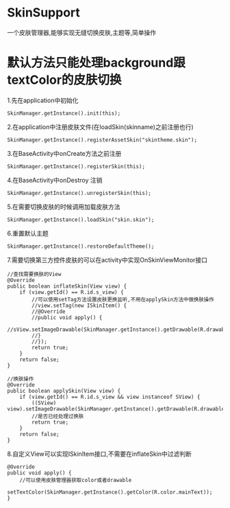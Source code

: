 # SkinSupport
一个皮肤管理器,能够实现无缝切换皮肤,主题等,简单操作
# 默认方法只能处理background跟textColor的皮肤切换
1.先在application中初始化 

    SkinManager.getInstance().init(this);
        
2.在application中注册皮肤文件(在loadSkin(skinname)之前注册也行)

    SkinManager.getInstance().registerAssetSkin("skintheme.skin");
        
3.在BaseActivity中onCreate方法之前注册 

    SkinManager.getInstance().registerSkin(this);
        
4.在BaseActivity中onDestroy 注销

    SkinManager.getInstance().unregisterSkin(this);

5.在需要切换皮肤的时候调用加载皮肤方法

    SkinManager.getInstance().loadSkin("skin.skin");
        
6.重置默认主题

    SkinManager.getInstance().restoreDefaultTheme();

7.需要切换第三方控件皮肤的可以在activity中实现OnSkinViewMonitor接口

    //查找需要换肤的View
    @Override
    public boolean inflateSkin(View view) {
        if (view.getId() == R.id.s_view) {
            //可以使用setTag方法设置皮肤更换监听,不用在applySkin方法中做换肤操作
            //view.setTag(new ISkinItem() {
            //@Override
            //public void apply() {
                //sView.setImageDrawable(SkinManager.getInstance().getDrawable(R.drawable.ic_bg));
            //}
            //});
            return true;
        }
        return false;
    }

    //换肤操作
    @Override
    public boolean applySkin(View view) {
        if (view.getId() == R.id.s_view && view instanceof SView) {
            ((SView) view).setImageDrawable(SkinManager.getInstance().getDrawable(R.drawable.ic_bg));
            //是否已经处理过换肤
            return true;
        }
        return false;
    }

8.自定义View可以实现ISkinItem接口,不需要在inflateSkin中过滤判断

    @Override
    public void apply() {
        //可以使用皮肤管理器获取color或者drawable
        setTextColor(SkinManager.getInstance().getColor(R.color.mainText));
    }
    
    
